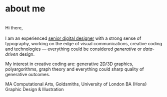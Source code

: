 <b><h1>about me</h1></b><br>
Hi there,<br><br>
I am an experienced <u>senior digital designer</u> with a strong sense of typography, working on the edge of visual communications, creative coding and technologies — everything could be considered <i>generative</i> or <i>data-driven</i> design. 

My interest in creative coding are: generative 2D/3D graphics, polyargorithms, graph theory and everything could sharp quality of generative outcomes.

MA Computational Arts, Goldsmiths, University of London
BA (Hons) Graphic Design & Illustration
